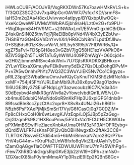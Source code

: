 iHWLoCU9F/AOOJVB/VsgRKXDWn57Ks7oawHMkRVLS+k=
Tf3QOZ3SCZOJv7xq4KpGcr0AVW7J7sfcx1KD//srmF8=
iaH53m2q3Aa4t8cxUvivvwo4atIpyp/BYQxbpUlwOQk=
VxeKcQweWFUVMsVfWbRAI5jbh9/aH/Lzt0v2G+fo9PU=
+WqDIqxm84H1V9MC+s2lNWAxLmT/E5VmOigxhiCBrDk=
Z4skQnSIN0Z5thvTdj7jReEIBb8pVNd4W4bX3yEZbUw=
7HShBYaGQeD3VhDnYvvhXrl/HRGCbN8mTLpdtDfJlIw=
0+SSjBds601zK8ssvWrVL5RL5y53I95jV7FIDWR6s/Q=
xgZ75aFvl+FD5pGH8eo3vGZbV7jgQ58HE1szVVAPkO8=
8ZiV5GjpZn5TUkRTaTu5yhWWU409PZreWgY+O60cjd4=
w2H0ZjbmneMRSvc4okWnl+7U7GjtsKRADKlXjlBHkxc=
2YLwYEkxaXGmuylwFElk8wmy5dEkZ7QsOLpDohgDPvM=
P+v7A5wOnhh/PhYz7WQ3ZC3WuYJiEK5Nv7Co1C9gyzs=
pRlL23pqE3WbaBmuOmvJwKQyCyKnuTKIMShSzMfNoNk=
xxMF+754j45FYsYJRLEahMbi9Jfu39x6pw29ag01zdw=
1Ii6UGE3Ny37SEiuFNdpLgY3azwcoubzl6C7K/v3a34=
S0dEeybvd4xMkR3grWiv6a2vYowcIvbdtQn1LW5/vL0=
xb4mu6EdubiQNAxNdo9oR9nKkFHp3U6xpiGPG1dnlx8=
89fssdBIe8ccZpzCtAc2opr8+X8v8x4UNJi26+h86fI=
N5zh6PsFXAePjMjkSmSr/17Vy/G6fCasOj0q7G0DZjM=
Fp8cCHxoCoH0lr6wtLevgKJVzEqp/LOjSJBp5pZzGsg=
OrjGIzqmPk98z1HXBouPmw/5EVXxVa2tFCUtH5CKW0U=
pPXMmBSEwlFIeZiacoXnbAxUmaOHM3zN13AHOFREybg=
dQrdi5WLFRFJsKnaF0Fj2vQbOBHNwgxtDx2ftAk3CC8=
TLRTGK7BsvwEC7di54m5+6bMriBmvkaN7qro2BQrP7k=
YhV4sG44m+HXruPfa2UnW8fxfo8qVktZlLnUAyhTyEQ=
tZamOqAGgv11aOOWFTFEDWUlUWFIImU7fnPs5W/hPg4=
rFew7XhR8DnkGrg/sRqiGKvE3jb2zhVI9+GPh+zmNs0=
1ZGXacIX85iaF0yhmMmeAY1p3RsziE9IEp2fQBnS8Gc=
